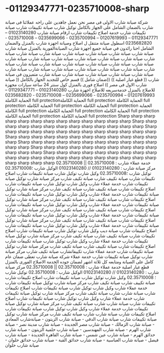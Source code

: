 # -01129347771-0235710008-sharp
 شركة صيانة شارب الاولى فى مصر نحن نعمل جاهدين على راحه عملائنا فى صيانة شارب بالضمان الشامل على الجهاز بالكامل توكيل  شارب صيانة تكييفات شارب صيانة تكييفات شارب خدمة اصلاح تكييفات شارب ارقام صيانة شارب 01023140280 – 01129347771 – 01207619993 – 0235700994  -  0235699066 – 0235710008 - 0235682820 اسطول صيانة متنقل ل اصلاح وصيانة اجهزة شارب بالمنزل والضمان الشامل احنا رائدون في صيانة جميع اجهزة شارب الصيانةالفورية بالمنزل صيانة شارب صيانة شارب صيانة شارب صيانة شارب صيانة شارب صيانة شارب صيانة شارب صيانة شارب صيانة شارب صيانة شارب صيانة شارب صيانة شارب صيانة شارب صيانة شارب صيانة شارب صيانة شارب صيانة شارب صيانة شارب صيانة شارب صيانة شارب صيانة شارب صيانة شارب صيانة شارب صيانة شارب صيانة شارب صيانة شارب صيانة شارب صيانة شارب صيانة شارب صيانة شارب صيانة شارب صيانة شارب  متميزون فى صيانة شارب (( قطع غيار اصلية )) ((ضمان شامل )) قسم خاص للتجديد الجهاز بالكامل (( صيانة شارب الاول فى مصر )) اصلاح فورى بالمنزل كول سنتر 24 ساعة سيارات مجهزة للاصلاح بالمنزل خدمةسريعه للاصلاح اجهزة شارب 01023140280 – 01129347771 – 01207619993 – 0235700994  -  0235699066 – 0235710008 - 0235682820 الحماية الكاملة full protectionالحماية الكاملة full protection  الحماية الكاملة full protection  الحماية الكاملة full protection  الحماية الكاملة full protection  الحماية الكاملة full protection  الحماية الكاملة full protection  الحماية الكاملة full protection  الحماية الكاملة full protection  الحماية الكاملة full protection Sharp sharp sharp sharp sharp sharp sharp sharp sharp sharp sharp sharp sharp Sharp sharp sharp sharp sharp sharp sharp sharp sharp sharp sharp sharp sharp Sharp sharp sharp sharp sharp sharp sharp sharp sharp sharp sharp sharp sharp Sharp sharp sharp sharp sharp sharp sharp sharp sharp sharp sharp sharp sharp Sharp sharp sharp sharp sharp sharp sharp sharp sharp sharp sharp sharp sharp Sharp sharp sharp sharp sharp sharp sharp sharp sharp sharp sharp sharp sharp Sharp sharp sharp sharp sharp sharp sharp sharp sharp sharp sharp sharp sharp  sharp sharp sharp sharp sharp sharp sharp sharp sharp sharp sharp sharp خدمة عملاء شارب : 02.35710008 || 02.35710008 مركز صيانة شارب : 01023140280 // 01023140280 الوكيل  شارب ؛02.35710008 توكيل  شارب ؛02.35710008 وكيل  شارب توكيل  شارب صيانة تكييفات شارب اصلاح تكييفات شارب صيانة تكييف شارب صيانة تكيف شارب مركز صيانة شارب توكيل  صيانة تكييفات شارب خدمة عملاء شارب وكيل  شارب توكيل  شارب صيانة تكييفات شارب اصلاح تكييفات شارب صيانة تكييف شارب صيانة تكيف شارب مركز صيانة شارب توكيل  صيانة تكييفات شارب خدمة عملاء شارب وكيل شارب توكيل  شارب صيانة تكييفات شارب اصلاح تكييفات شارب صيانة تكييف شارب صيانة تكيف شارب مركز صيانة شارب توكيل  صيانة تكييفات شارب خدمة عملاء شارب وكيل  شارب توكيل  شارب صيانة تكييفات شارب اصلاح تكييفات شارب صيانة تكييف شارب صيانة تكيف شارب مركز صيانة شارب توكيل  صيانة تكييفات شارب خدمة عملاء شارب    وكيل شارب توكيل  شارب صيانة تكييفات شارب اصلاح تكييفات شارب صيانة تكييف شارب صيانة تكيف شارب مركز صيانة شارب توكيل  صيانة تكييفات شارب خدمة عملاء شارب وكيل  شارب توكيل  شارب صيانة تكييفات شارب اصلاح تكييفات شارب صيانة ديب وكيل شارب توكيل  شارب صيانة تكييفات شارب اصلاح تكييفات شارب صيانة تكييف شارب صيانة تكيف شارب مركز صيانة شارب توكيل  صيانة تكييفات شارب خدمة عملاء شارب وكيل  شارب توكيل  شارب صيانة تكييفات شارب اصلاح تكييفات شارب صيانة تكييف شارب صيانة تكيف شارب مركز صيانة شارب توكيل  صيانة تكييفات شارب خدمة عملاء شارب تكييفاتشارب صيانة تكيف شارب مركز صيانة شارب توكيل  صيانة تكييفات شارب خدمة عملاء شركة صيانة شارب تعطى ضمان عام كامل على الصيانة ومتابعه كل ثلاثة اشهر لضمان جوده الخدمة الاصلاح الفورى بالمنزل قطع غيار اصلية  خدمة عملاء شارب : 02.35710008 || 02.35710008 مركز صيانة شارب : 01023140280 // 01023140280 الوكيل  شارب ؛ 02.35710008 توكيل  شارب ؛ 02.35710008 وكيل  شارب توكيل  شارب صيانة تكييفات شارب اصلاح تكييفات شارب صيانة تكييف شارب صيانة تكيف شارب مركز صيانة شارب توكيل  صيانة تكييفات شارب خدمة عملاء شارب وكيل  شارب توكيل  شارب صيانة تكييفات شارب اصلاح تكييفات شارب صيانة شارب شارب صيانة تكيف شارب مركز صيانة شارب توكيل  صيانة تكييفات شارب خدمة عملاء شارب وكيل شارب توكيل  شارب صيانة تكييفات شارب اصلاح تكييفات شارب صيانة شارب شارب صيانة تكيف شارب مركز صيانة شارب توكيل  صيانة تكييفات شارب خدمة عملاء شارب وكيل  شارب توكيل  شارب صيانة تكييفات شارب اصلاح تكييفات شارب صيانة شارب شارب صيانة تكيف شارب مركز صيانة شارب توكيل  صيانة تكييفات شارب  صيانة شارب الدقي - صيانة شارب الزيتون - صيانةشارب المعادي - صيانة شارب الزمالك - صيانة شارب مصر الجديدة - صيانة شارب مدينة نصر - صيانة شارب الهرم - صيانة شارب المهندسين - صيانة شارب حلمية الزيتون - صيانة شارب حدائق الهرم - صيانة شارب عين شمس - صيانة شارب القاهرة الجديدة - صيانة شارب فيصل - صيانة شارب العباسية - صيانة شارب حدائق القبة - صيانة شارب حدائق حلوان - صيانة شارب حلوان
